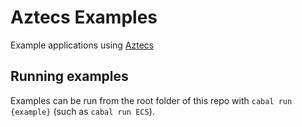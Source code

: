 # Aztecs Examples

Example applications using [Aztecs](https://github.com/aztecs-hs/aztecs)

## Running examples

Examples can be run from the root folder of this repo with `cabal run {example}` (such as `cabal run ECS`).

